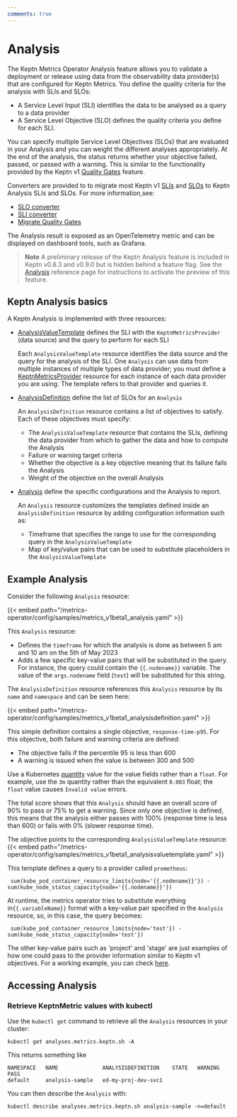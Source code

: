 ```yaml
---
comments: true
---
```


# Analysis

The Keptn Metrics Operator Analysis feature
allows you to validate a deployment or release
using data from the observability data provider(s)
that are configured for Keptn Metrics.
You define the quality criteria for the analysis with SLIs and SLOs:

* A Service Level Input (SLI) identifies the data to be analysed
  as a query to a data provider
* A Service Level Objective (SLO) defines the quality criteria
  you define for each SLI.

You can specify multiple Service Level Objectives (SLOs)
that are evaluated in your Analysis
and you can weight the different analyses appropriately.
At the end of the analysis,
the status returns whether your objective failed, passed,
or passed with a warning.
This is similar to the functionality provided by the Keptn v1
[Quality Gates](https://v1.keptn.sh/docs/1.0.x/define/quality-gates/)
feature.

Converters are provided to
to migrate most Keptn v1
[SLIs](https://v1.keptn.sh/docs/1.0.x/reference/files/sli/)
and
[SLOs](https://v1.keptn.sh/docs/1.0.x/reference/files/slo/)
to Keptn Analysis SLIs and SLOs.
For more information,see:

* [SLO converter](https://github.com/keptn/lifecycle-toolkit/blob/main/metrics-operator/converter/slo_converter.md#slo-converter)
* [SLI converter](https://github.com/keptn/lifecycle-toolkit/blob/main/metrics-operator/converter/sli_converter.md#sli-converter)
* [Migrate Quality Gates](../migrate/keptn/metrics-observe.md)

The Analysis result is exposed as an OpenTelemetry metric
and can be displayed on dashboard tools, such as Grafana.

> **Note** A preliminary release of the Keptn Analysis feature
  is included in Keptn v0.8.3 and v0.9.0 but is hidden behind a feature flag.
  See the
  [Analysis](../reference/crd-reference/analysis.md/#differences-between-versions)
  reference page for instructions to activate the preview of this feature.

## Keptn Analysis basics

A Keptn Analysis is implemented with three resources:

* [AnalysisValueTemplate](../reference/crd-reference/analysisvaluetemplate.md)
  defines the SLI with the `KeptnMetricsProvider` (data source)
  and the query to perform for each SLI

  Each `AnalysisValueTemplate` resource identifies the data source
  and the query for the analysis of the SLI.
  One `Analysis` can use data from multiple instances
  of multiple types of data provider;
  you must define a
  [KeptnMetricsProvider](../reference/crd-reference/metricsprovider.md)
  resource for each instance of each data provider you are using.
  The template refers to that provider and queries it.

* [AnalysisDefinition](../reference/crd-reference/analysisdefinition.md)
  define the list of SLOs for an `Analysis`

  An `AnalysisDefinition` resource contains a list of objectives to satisfy.
  Each of these objectives must specify:

  * The `AnalysisValueTemplate` resource that contains the SLIs,
    defining the data provider from which to gather the data
    and how to compute the Analysis
  * Failure or warning target criteria
  * Whether the objective is a key objective
    meaning that its failure fails the Analysis
  * Weight of the objective on the overall Analysis

* [Analysis](../reference/crd-reference/analysis.md)
  define the specific configurations and the Analysis to report.

  An `Analysis` resource customizes the templates
  defined inside an `AnalysisDefinition` resource
  by adding configuration information such as:

  * Timeframe that specifies the range to use
    for the corresponding query in the `AnalysisValueTemplate`
  * Map of key/value pairs that can be used
    to substitute placeholders in the `AnalysisValueTemplate`

## Example Analysis

Consider the following `Analysis` resource:

{{< embed path="/metrics-operator/config/samples/metrics_v1beta1_analysis.yaml" >}}

This `Analysis` resource:

* Defines the `timeframe` for which the analysis is done
  as between 5 am and 10 am on the 5th of May 2023
* Adds a few specific key-value pairs that will be substituted in the query.
  For instance, the query could contain the `{{.nodename}}` variable.
  The value of the `args.nodename` field (`test`)
  will be substituted for this string.

The `AnalysisDefinition` resource references this `Analysis` resource
by its `name` and `namespace` and can be seen here:

{{< embed path="/metrics-operator/config/samples/metrics_v1beta1_analysisdefinition.yaml" >}}

This simple definition contains a single objective, `response-time-p95`.
For this objective, both failure and warning criteria are defined:

* The objective fails if the percentile 95 is less than 600
* A warning is issued when the value is between 300 and 500

Use a Kubernetes
[quantity](https://kubernetes.io/docs/reference/kubernetes-api/common-definitions/quantity/)
value for the value fields rather than a `float`.
For example, use the `3m` quantity
rather than the equivalent `0.003` float;
the `float` value causes `Invalid value` errors.

The total score shows that this `Analysis`
should have an overall score of 90% to pass or 75% to get a warning.
Since only one objective is defined,
this means that the analysis either passes with 100%
(response time is less than 600)
or fails with 0% (slower response time).

The objective points to the corresponding `AnalysisValueTemplate` resource:
{{< embed path="/metrics-operator/config/samples/metrics_v1beta1_analysisvaluetemplate.yaml" >}}

This template defines a query to a provider called `prometheus`:

```shell
 sum(kube_pod_container_resource_limits{node='{{.nodename}}'}) - sum(kube_node_status_capacity{node='{{.nodename}}'})
```

At runtime, the metrics operator tries to substitute
everything in`{{.variableName}}` format
with a key-value pair specified in the `Analysis` resource,
so, in this case, the query becomes:

```shell
 sum(kube_pod_container_resource_limits{node='test'}) - sum(kube_node_status_capacity{node='test'})
```

The other key-value pairs such as 'project' and 'stage' are just examples of how one could pass to the provider
information similar to Keptn v1 objectives.
For a working example, you can
check [here](https://github.com/keptn/lifecycle-toolkit/tree/main/test/testanalysis/analysis-controller-multiple-providers).

## Accessing Analysis

### Retrieve KeptnMetric values with kubectl

Use the `kubectl get` command to retrieve all the `Analysis` resources
in your cluster:

```shell
kubectl get analyses.metrics.keptn.sh -A

```

This returns something like

```shell
NAMESPACE   NAME              ANALYSISDEFINITION    STATE   WARNING   PASS
default     analysis-sample   ed-my-proj-dev-svc1
```

You can then describe the `Analysis` with:

```shell
kubectl describe analyses.metrics.keptn.sh analysis-sample -n=default
```
